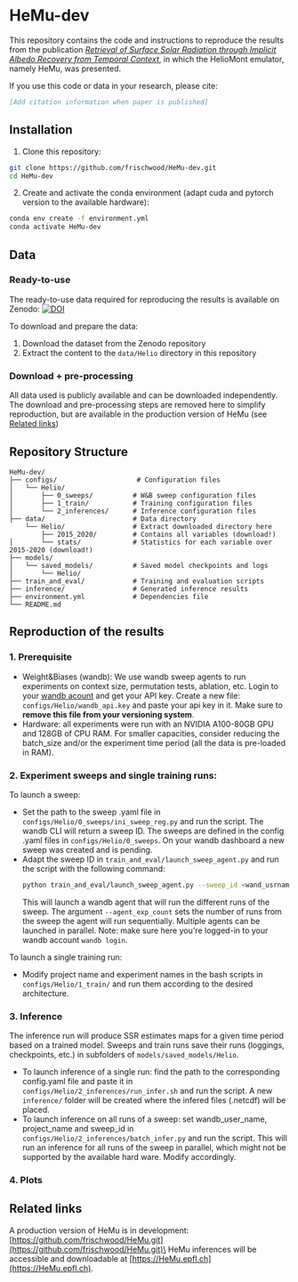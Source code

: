 # HeMu-dev

This repository contains the code and instructions to reproduce the results from the publication [*Retrieval of Surface Solar Radiation through Implicit Albedo Recovery from Temporal Context*](), in which the HelioMont emulator, namely HeMu, was presented. 


If you use this code or data in your research, please cite:

```bibtex
[Add citation information when paper is published]
```

## Installation

1. Clone this repository:
```bash
git clone https://github.com/frischwood/HeMu-dev.git
cd HeMu-dev
```

2. Create and activate the conda environment (adapt cuda and pytorch version to the available hardware):
```bash
conda env create -f environment.yml
conda activate HeMu-dev
```

## Data

### Ready-to-use
The ready-to-use data required for reproducing the results is available on Zenodo:
[![DOI](https://zenodo.org/badge/DOI/10.5281/zenodo.15342144.svg)](https://doi.org/10.5281/zenodo.15342144)

To download and prepare the data:
1. Download the dataset from the Zenodo repository
2. Extract the content to the `data/Helio` directory in this repository

### Download + pre-processing
All data used is publicly available and can be downloaded independently. The download and pre-processing steps are removed here to simplify reproduction, but are available in the production version of HeMu (see [Related links](#related-links))

## Repository Structure
```
HeMu-dev/
├── configs/                    # Configuration files
│   └── Helio/
│       ├── 0_sweeps/          # W&B sweep configuration files
│       ├── 1_train/           # Training configuration files
│       └── 2_inferences/      # Inference configuration files
├── data/                      # Data directory 
    └── Helio/                 # Extract downloaded directory here
        ├── 2015_2020/         # Contains all variables (download!)
│       └── stats/             # Statistics for each variable over 2015-2020 (download!)
├── models/
│   └── saved_models/          # Saved model checkpoints and logs
│       └── Helio/
├── train_and_eval/            # Training and evaluation scripts
├── inference/                 # Generated inference results
├── environment.yml            # Dependencies file
└── README.md
```

## Reproduction of the results

### 1. Prerequisite 
- Weight&Biases (wandb): We use wandb sweep agents to run experiments on context size, permutation tests, ablation, etc.
Login to your [wandb acount](https://wandb.ai/site) and get your API key. Create a new file: ```configs/Helio/wandb_api.key``` and paste your api key in it. Make sure to **remove this file from your versioning system**. 
- Hardware: all experiments were run with an NVIDIA A100-80GB GPU and 128GB of CPU RAM. For smaller capacities, consider reducing the batch_size and/or the experiment time period (all the data is pre-loaded in RAM).

### 2. Experiment sweeps and single training runs:
To launch a sweep:
- Set the path to the sweep .yaml file in  ```configs/Helio/0_sweeps/ini_sweep_reg.py``` and run the script. The wandb CLI will return a sweep ID. The sweeps are defined in the config .yaml files in ```configs/Helio/0_sweeps```. On your wandb dashboard a new sweep was created and is pending.
- Adapt the sweep ID in ```train_and_eval/launch_sweep_agent.py``` and run the script with the following command:
    ```bash
    python train_and_eval/launch_sweep_agent.py --sweep_id <wand_usrname>/<project_name>/<sweep_id> --agent_exp_count <runs_per_agent>
    ```  
    This will launch a wandb agent that will run the different runs of the sweep. The argument ```--agent_exp_count``` sets the number of runs from the sweep the agent will run sequentially. Multiple agents can be launched in parallel. Note: make sure here you're logged-in to your wandb account ```wandb login```.

To launch a single training run:
- Modify project name and experiment names in the bash scripts in ```configs/Helio/1_train/``` and run them according to the desired architecture. 

### 3. Inference
The inference run will produce SSR estimates maps for a given time period based on a trained model. Sweeps and train runs save their runs (loggings, checkpoints, etc.) in subfolders of ```models/saved_models/Helio```. 
- To launch inference of a single run: find the path to the corresponding config.yaml file and paste it in ```configs/Helio/2_inferences/run_infer.sh``` and run the script. A new ```inference/``` folder will be created where the infered files (.netcdf) will be placed.
- To launch inference on all runs of a sweep: set wandb_user_name, project_name and sweep_id in ```configs/Helio/2_inferences/batch_infer.py``` and run the script. This will run an inference for all runs of the sweep in parallel, which might not be supported by the available hard ware. Modify accordingly. 

### 4. Plots

## Related links
A production version of HeMu is in development: [https://github.com/frischwood/HeMu.git](https://github.com/frischwood/HeMu.git)\
HeMu inferences will be accessible and downloadable at [https://HeMu.epfl.ch](https://HeMu.epfl.ch).



